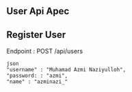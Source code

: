 ## User Api Apec

## Register User

Endpoint : POST /api/users 
```
json
"username" : "Muhamad Azmi Naziyulloh",
"password: : "azmi",
"name" : "azminazi_"

```
